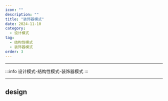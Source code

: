 ```yaml
---
icon: ""
description: ""
title: "装饰器模式"
date: 2024-11-10
category:
  - 设计模式
tag:
  - 结构性模式
  - 装饰器模式
order: 3
---
```


---

:::info
设计模式-结构性模式-装饰器模式
:::

---

## design

